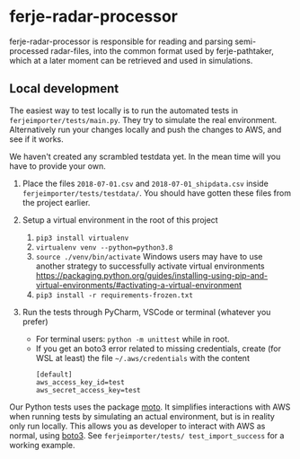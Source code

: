 ferje-radar-processor
===

ferje-radar-processor is responsible for reading and parsing semi-processed radar-files, into the common format used by ferje-pathtaker, 
which at a later moment can be retrieved and used in simulations. 

## Local development

The easiest way to test locally is to run the automated tests in `ferjeimporter/tests/main.py`. 
They try to simulate the real environment. Alternatively run your changes locally and push the changes to AWS, 
and see if it works.

We haven't created any scrambled testdata yet. In the mean time will you have to provide your own.

1. Place the files `2018-07-01.csv` and `2018-07-01_shipdata.csv` inside `ferjeimporter/tests/testdata/`.
   You should have gotten these files from the project earlier.
1. Setup a virtual environment in the root of this project
    1. `pip3 install virtualenv`
    1. `virtualenv venv --python=python3.8`
    1. `source ./venv/bin/activate`
       Windows users may have to use another strategy to successfully activate virtual environments 
       https://packaging.python.org/guides/installing-using-pip-and-virtual-environments/#activating-a-virtual-environment
    1. `pip3 install -r requirements-frozen.txt`
    
1. Run the tests through PyCharm, VSCode or terminal (whatever you prefer)
   * For terminal users: `python -m unittest` while in root.
   * If you get an boto3 error related to missing credentials, create (for WSL at least) the file `~/.aws/credentials` with the content
      ```
      [default]
      aws_access_key_id=test
      aws_secret_access_key=test
      ```

Our Python tests uses the package [moto](https://pypi.org/project/moto/). It simplifies interactions with AWS when running 
tests by simulating an actual environment, but is in reality only run locally. This allows you as developer to interact with AWS as normal, 
using [boto3](https://boto3.amazonaws.com/). See `ferjeimporter/tests/ test_import_success` for a working example. 